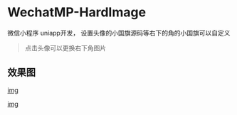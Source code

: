 # WechatMP-HardImage
微信小程序 uniapp开发， 设置头像的小国旗源码等右下的角的小国旗可以自定义

> 点击头像可以更换右下角图片

## 效果图

[img](img/1.jpg)


[img](img/2.jpg)

